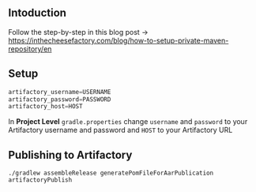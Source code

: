 ## Intoduction
Follow the step-by-step in this blog post -> https://inthecheesefactory.com/blog/how-to-setup-private-maven-repository/en

## Setup

```groovy
artifactory_username=USERNAME
artifactory_password=PASSWORD
artifactory_host=HOST
```
In **Project Level** `gradle.properties` change `username` and `password` to your Artifactory username and password and `HOST` to your Artifactory URL

## Publishing to Artifactory
```
./gradlew assembleRelease generatePomFileForAarPublication artifactoryPublish
```

